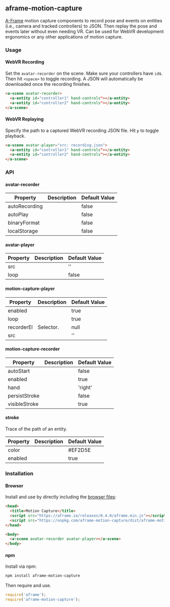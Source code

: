 ## aframe-motion-capture

[A-Frame](https://aframe.io) motion capture components to record pose and
events on entities (i.e., camera and tracked controllers) to JSON. Then replay
the pose and events later without even needing VR. Can be used for WebVR
development ergonomics or any other applications of motion capture.

### Usage

#### WebVR Recording

Set the `avatar-recorder` on the scene. Make sure your controllers have `id`s.
Then hit `<space>` to toggle recording. A JSON will automatically be downloaded
once the recording finishes.

```html
<a-scene avatar-recorder>
  <a-entity id="controller1" hand-controls"></a-entity>
  <a-entity id="controller2" hand-controls"></a-entity>
</a-scene>
```

#### WebVR Replaying

Specify the path to a captured WebVR recording JSON file. Hit `p` to toggle
playback.

```html
<a-scene avatar-player="src: recording.json">
  <a-entity id="controller1" hand-controls"></a-entity>
  <a-entity id="controller2" hand-controls"></a-entity>
</a-scene>
```

### API

#### avatar-recorder

| Property      | Description | Default Value |
| --------      | ----------- | ------------- |
| autoRecording |             | false         |
| autoPlay      |             | false         |
| binaryFormat  |             | false         |
| localStorage  |             | false         |

#### avatar-player

| Property | Description | Default Value |
| -------- | ----------- | ------------- |
| src      |             | ''            |
| loop     |             | false         |

#### motion-capture-player

| Property   | Description | Default Value |
| --------   | ----------- | ------------- |
| enabled    |             | true          |
| loop       |             | true          |
| recorderEl | Selector.   | null          |
| src        |             | ''            |

#### motion-capture-recorder

| Property      | Description | Default Value |
| --------      | ----------- | ------------- |
| autoStart     |             | false         |
| enabled       |             | true          |
| hand          |             | 'right'       |
| persistStroke |             | false         |
| visibleStroke |             | true          |

#### stroke

Trace of the path of an entity.

| Property | Description | Default Value |
| -------- | ----------- | ------------- |
| color    |             | #EF2D5E       |
| enabled  |             | true          |

### Installation

#### Browser

Install and use by directly including the [browser files](dist):

```html
<head>
  <title>Motion Capture</title>
  <script src="https://aframe.io/releases/0.4.0/aframe.min.js"></script>
  <script src="https://unpkg.com/aframe-motion-capture/dist/aframe-motion-capture.min.js"></script>
</head>

<body>
  <a-scene avatar-recorder avatar-player></a-scene>
</body>
```

<!--
Or with [angle](https://npmjs.com/package/angle/), you can install the proper
version of the component straight into your HTML file, respective to your
version of A-Frame:

```sh
angle install aframe-motion-capture
```
-->

#### npm

Install via npm:

```bash
npm install aframe-motion-capture
```

Then require and use.

```js
require('aframe');
require('aframe-motion-capture');
```

